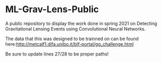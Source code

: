 # ML-Grav-Lens-Public
A public repository to display the work done in spring 2021 on Detecting Gravitational Lensing Events using Convolutional Neural Networks.

The data that this was designed to be trainned on can be found here:http://metcalf1.difa.unibo.it/blf-portal/gg_challenge.html

Be sure to update lines 27/28 to be proper paths!
